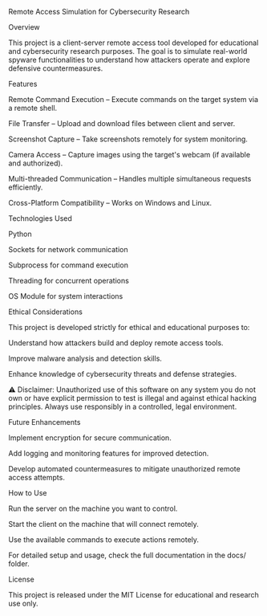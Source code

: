 Remote Access Simulation for Cybersecurity Research

Overview

This project is a client-server remote access tool developed for educational and cybersecurity research purposes. The goal is to simulate real-world spyware functionalities to understand how attackers operate and explore defensive countermeasures.

Features

Remote Command Execution – Execute commands on the target system via a remote shell.

File Transfer – Upload and download files between client and server.

Screenshot Capture – Take screenshots remotely for system monitoring.

Camera Access – Capture images using the target's webcam (if available and authorized).

Multi-threaded Communication – Handles multiple simultaneous requests efficiently.

Cross-Platform Compatibility – Works on Windows and Linux.

Technologies Used

Python

Sockets for network communication

Subprocess for command execution

Threading for concurrent operations

OS Module for system interactions

Ethical Considerations

This project is developed strictly for ethical and educational purposes to:

Understand how attackers build and deploy remote access tools.

Improve malware analysis and detection skills.

Enhance knowledge of cybersecurity threats and defense strategies.

⚠️ Disclaimer: Unauthorized use of this software on any system you do not own or have explicit permission to test is illegal and against ethical hacking principles. Always use responsibly in a controlled, legal environment.

Future Enhancements

Implement encryption for secure communication.

Add logging and monitoring features for improved detection.

Develop automated countermeasures to mitigate unauthorized remote access attempts.

How to Use

Run the server on the machine you want to control.

Start the client on the machine that will connect remotely.

Use the available commands to execute actions remotely.

For detailed setup and usage, check the full documentation in the docs/ folder.

License

This project is released under the MIT License for educational and research use only.
